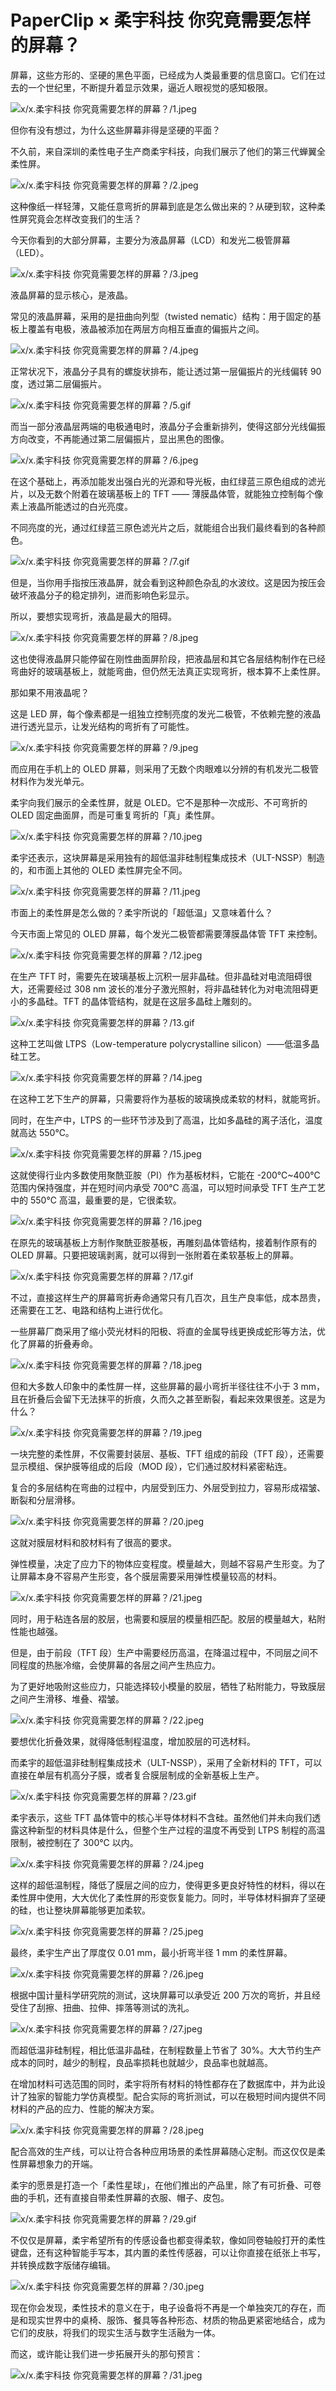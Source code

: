 # PaperClip × 柔宇科技 你究竟需要怎样的屏幕？

屏幕，这些方形的、坚硬的黑色平面，已经成为人类最重要的信息窗口。它们在过去的一个世纪里，不断提升着显示效果，逼近人眼视觉的感知极限。

![x/x.柔宇科技 你究竟需要怎样的屏幕？/1.jpeg](https://cdn.jsdelivr.net/gh/just-prog/static/image/x/x.柔宇科技%20你究竟需要怎样的屏幕？/1.jpeg)

但你有没有想过，为什么这些屏幕非得是坚硬的平面？

不久前，来自深圳的柔性电子生产商柔宇科技，向我们展示了他们的第三代蝉翼全柔性屏。

![x/x.柔宇科技 你究竟需要怎样的屏幕？/2.jpeg](https://cdn.jsdelivr.net/gh/just-prog/static/image/x/x.柔宇科技%20你究竟需要怎样的屏幕？/2.jpeg)

这种像纸一样轻薄，又能任意弯折的屏幕到底是怎么做出来的？从硬到软，这种柔性屏究竟会怎样改变我们的生活？

今天你看到的大部分屏幕，主要分为液晶屏幕（LCD）和发光二极管屏幕（LED）。

![x/x.柔宇科技 你究竟需要怎样的屏幕？/3.jpeg](https://cdn.jsdelivr.net/gh/just-prog/static/image/x/x.柔宇科技%20你究竟需要怎样的屏幕？/3.jpeg)

液晶屏幕的显示核心，是液晶。

常见的液晶屏幕，采用的是扭曲向列型（twisted nematic）结构：用于固定的基板上覆盖有电极，液晶被添加在两层方向相互垂直的偏振片之间。

![x/x.柔宇科技 你究竟需要怎样的屏幕？/4.jpeg](https://cdn.jsdelivr.net/gh/just-prog/static/image/x/x.柔宇科技%20你究竟需要怎样的屏幕？/4.jpeg)

正常状况下，液晶分子具有的螺旋状排布，能让透过第一层偏振片的光线偏转 90 度，透过第二层偏振片。

![x/x.柔宇科技 你究竟需要怎样的屏幕？/5.gif](https://cdn.jsdelivr.net/gh/just-prog/static/image/x/x.柔宇科技%20你究竟需要怎样的屏幕？/5.gif)

而当一部分液晶层两端的电极通电时，液晶分子会重新排列，使得这部分光线偏振方向改变，不再能通过第二层偏振片，显出黑色的图像。

![x/x.柔宇科技 你究竟需要怎样的屏幕？/6.jpeg](https://cdn.jsdelivr.net/gh/just-prog/static/image/x/x.柔宇科技%20你究竟需要怎样的屏幕？/6.jpeg)

在这个基础上，再添加能发出强白光的光源和导光板，由红绿蓝三原色组成的滤光片，以及无数个附着在玻璃基板上的 TFT —— 薄膜晶体管，就能独立控制每个像素上液晶所能透过的白光亮度。

不同亮度的光，通过红绿蓝三原色滤光片之后，就能组合出我们最终看到的各种颜色。

![x/x.柔宇科技 你究竟需要怎样的屏幕？/7.gif](https://cdn.jsdelivr.net/gh/just-prog/static/image/x/x.柔宇科技%20你究竟需要怎样的屏幕？/7.gif)

但是，当你用手指按压液晶屏，就会看到这种颜色杂乱的水波纹。这是因为按压会破坏液晶分子的稳定排列，进而影响色彩显示。

所以，要想实现弯折，液晶是最大的阻碍。

![x/x.柔宇科技 你究竟需要怎样的屏幕？/8.jpeg](https://cdn.jsdelivr.net/gh/just-prog/static/image/x/x.柔宇科技%20你究竟需要怎样的屏幕？/8.jpeg)

这也使得液晶屏只能停留在刚性曲面屏阶段，把液晶层和其它各层结构制作在已经弯曲好的玻璃基板上，就能弯曲，但仍然无法真正实现弯折，根本算不上柔性屏。

那如果不用液晶呢？

这是 LED 屏，每个像素都是一组独立控制亮度的发光二极管，不依赖完整的液晶进行透光显示，让发光结构的弯折有了可能性。

![x/x.柔宇科技 你究竟需要怎样的屏幕？/9.jpeg](https://cdn.jsdelivr.net/gh/just-prog/static/image/x/x.柔宇科技%20你究竟需要怎样的屏幕？/9.jpeg)

而应用在手机上的 OLED 屏幕，则采用了无数个肉眼难以分辨的有机发光二极管材料作为发光单元。

柔宇向我们展示的全柔性屏，就是 OLED。它不是那种一次成形、不可弯折的 OLED 固定曲面屏，而是可重复弯折的「真」柔性屏。

![x/x.柔宇科技 你究竟需要怎样的屏幕？/10.jpeg](https://cdn.jsdelivr.net/gh/just-prog/static/image/x/x.柔宇科技%20你究竟需要怎样的屏幕？/10.jpeg)

柔宇还表示，这块屏幕是采用独有的超低温非硅制程集成技术（ULT-NSSP）制造的，和市面上其他的 OLED 柔性屏完全不同。

![x/x.柔宇科技 你究竟需要怎样的屏幕？/11.jpeg](https://cdn.jsdelivr.net/gh/just-prog/static/image/x/x.柔宇科技%20你究竟需要怎样的屏幕？/11.jpeg)

市面上的柔性屏是怎么做的？柔宇所说的「超低温」又意味着什么？

今天市面上常见的 OLED 屏幕，每个发光二极管都需要薄膜晶体管 TFT 来控制。

![x/x.柔宇科技 你究竟需要怎样的屏幕？/12.jpeg](https://cdn.jsdelivr.net/gh/just-prog/static/image/x/x.柔宇科技%20你究竟需要怎样的屏幕？/12.jpeg)

在生产 TFT 时，需要先在玻璃基板上沉积一层非晶硅。但非晶硅对电流阻碍很大，还需要经过 308 nm 波长的准分子激光照射，将非晶硅转化为对电流阻碍更小的多晶硅。TFT 的晶体管结构，就是在这层多晶硅上雕刻的。

![x/x.柔宇科技 你究竟需要怎样的屏幕？/13.gif](https://cdn.jsdelivr.net/gh/just-prog/static/image/x/x.柔宇科技%20你究竟需要怎样的屏幕？/13.gif)

这种工艺叫做 LTPS（Low-temperature polycrystalline silicon）——低温多晶硅工艺。

![x/x.柔宇科技 你究竟需要怎样的屏幕？/14.jpeg](https://cdn.jsdelivr.net/gh/just-prog/static/image/x/x.柔宇科技%20你究竟需要怎样的屏幕？/14.jpeg)

在这种工艺下生产的屏幕，只需要将作为基板的玻璃换成柔软的材料，就能弯折。

同时，在生产中，LTPS 的一些环节涉及到了高温，比如多晶硅的离子活化，温度就高达 550℃。

![x/x.柔宇科技 你究竟需要怎样的屏幕？/15.jpeg](https://cdn.jsdelivr.net/gh/just-prog/static/image/x/x.柔宇科技%20你究竟需要怎样的屏幕？/15.jpeg)

这就使得行业内多数使用聚酰亚胺（PI）作为基板材料，它能在 -200℃\~400℃ 范围内保持强度，并在短时间内承受 700℃ 高温，可以短时间承受 TFT 生产工艺中的 550℃ 高温，最重要的是，它很柔软。

![x/x.柔宇科技 你究竟需要怎样的屏幕？/16.jpeg](https://cdn.jsdelivr.net/gh/just-prog/static/image/x/x.柔宇科技%20你究竟需要怎样的屏幕？/16.jpeg)

在原先的玻璃基板上方制作聚酰亚胺基板，再雕刻晶体管结构，接着制作原有的 OLED 屏幕。只要把玻璃剥离，就可以得到一张附着在柔软基板上的屏幕。

![x/x.柔宇科技 你究竟需要怎样的屏幕？/17.gif](https://cdn.jsdelivr.net/gh/just-prog/static/image/x/x.柔宇科技%20你究竟需要怎样的屏幕？/17.gif)

不过，直接这样生产的屏幕弯折寿命通常只有几百次，且生产良率低，成本昂贵，还需要在工艺、电路和结构上进行优化。

一些屏幕厂商采用了缩小荧光材料的阳极、将直的金属导线更换成蛇形等方法，优化了屏幕的折叠寿命。

![x/x.柔宇科技 你究竟需要怎样的屏幕？/18.jpeg](https://cdn.jsdelivr.net/gh/just-prog/static/image/x/x.柔宇科技%20你究竟需要怎样的屏幕？/18.jpeg)

但和大多数人印象中的柔性屏一样，这些屏幕的最小弯折半径往往不小于 3 mm，且在折叠后会留下无法抹平的折痕，久而久之甚至断裂，看起来效果很差。这是为什么？

![x/x.柔宇科技 你究竟需要怎样的屏幕？/19.jpeg](https://cdn.jsdelivr.net/gh/just-prog/static/image/x/x.柔宇科技%20你究竟需要怎样的屏幕？/19.jpeg)

一块完整的柔性屏，不仅需要封装层、基板、TFT 组成的前段（TFT 段），还需要显示模组、保护膜等组成的后段（MOD 段），它们通过胶材料紧密粘连。

复合的多层结构在弯曲的过程中，内层受到压力、外层受到拉力，容易形成褶皱、断裂和分层滑移。

![x/x.柔宇科技 你究竟需要怎样的屏幕？/20.jpeg](https://cdn.jsdelivr.net/gh/just-prog/static/image/x/x.柔宇科技%20你究竟需要怎样的屏幕？/20.jpeg)

这就对膜层材料和胶材料有了很高的要求。

弹性模量，决定了应力下的物体应变程度。模量越大，则越不容易产生形变。为了让屏幕本身不容易产生形变，各个膜层需要采用弹性模量较高的材料。

![x/x.柔宇科技 你究竟需要怎样的屏幕？/21.jpeg](https://cdn.jsdelivr.net/gh/just-prog/static/image/x/x.柔宇科技%20你究竟需要怎样的屏幕？/21.jpeg)

同时，用于粘连各层的胶层，也需要和膜层的模量相匹配。胶层的模量越大，粘附性能也越强。

但是，由于前段（TFT 段）生产中需要经历高温，在降温过程中，不同层之间不同程度的热胀冷缩，会使屏幕的各层之间产生热应力。

为了更好地吸附这些应力，只能选择较小模量的胶层，牺牲了粘附能力，导致膜层之间产生滑移、堆叠、褶皱。

![x/x.柔宇科技 你究竟需要怎样的屏幕？/22.jpeg](https://cdn.jsdelivr.net/gh/just-prog/static/image/x/x.柔宇科技%20你究竟需要怎样的屏幕？/22.jpeg)

要想优化折叠效果，就得降低制程温度，增加胶层的可选材料。

而柔宇的超低温非硅制程集成技术（ULT-NSSP），采用了全新材料的 TFT，可以直接在单层有机高分子膜，或者复合膜层制成的全新基板上生产。

![x/x.柔宇科技 你究竟需要怎样的屏幕？/23.gif](https://cdn.jsdelivr.net/gh/just-prog/static/image/x/x.柔宇科技%20你究竟需要怎样的屏幕？/23.gif)

柔宇表示，这些 TFT 晶体管中的核心半导体材料不含硅。虽然他们并未向我们透露这种新型的材料具体是什么，但整个生产过程的温度不再受到 LTPS 制程的高温限制，被控制在了 300℃ 以内。

![x/x.柔宇科技 你究竟需要怎样的屏幕？/24.jpeg](https://cdn.jsdelivr.net/gh/just-prog/static/image/x/x.柔宇科技%20你究竟需要怎样的屏幕？/24.jpeg)

这样的超低温制程，降低了膜层之间的应力，使得更多更良好特性的材料，得以在柔性屏中使用，大大优化了柔性屏的形变恢复能力。同时，半导体材料摒弃了坚硬的硅，也让整块屏幕能够更加柔软。

![x/x.柔宇科技 你究竟需要怎样的屏幕？/25.jpeg](https://cdn.jsdelivr.net/gh/just-prog/static/image/x/x.柔宇科技%20你究竟需要怎样的屏幕？/25.jpeg)

最终，柔宇生产出了厚度仅 0.01 mm，最小折弯半径 1 mm 的柔性屏幕。

![x/x.柔宇科技 你究竟需要怎样的屏幕？/26.jpeg](https://cdn.jsdelivr.net/gh/just-prog/static/image/x/x.柔宇科技%20你究竟需要怎样的屏幕？/26.jpeg)

根据中国计量科学研究院的测试，这块屏幕可以承受近 200 万次的弯折，并且经受住了刮擦、扭曲、拉伸、摔落等测试的洗礼。

![x/x.柔宇科技 你究竟需要怎样的屏幕？/27.jpeg](https://cdn.jsdelivr.net/gh/just-prog/static/image/x/x.柔宇科技%20你究竟需要怎样的屏幕？/27.jpeg)

而超低温非硅制程，相比低温非晶硅，在制程数量上节省了 30%。大大节约生产成本的同时，越少的制程，良品率损耗也就越少，良品率也就越高。

在增加材料可选范围的同时，柔宇将所有材料的特性都存在了数据库中，并为此设计了独家的智能力学仿真模型。配合实际的弯折测试，可以在极短时间内提供不同材料的产品的应力、性能的解决方案。

![x/x.柔宇科技 你究竟需要怎样的屏幕？/28.jpeg](https://cdn.jsdelivr.net/gh/just-prog/static/image/x/x.柔宇科技%20你究竟需要怎样的屏幕？/28.jpeg)

配合高效的生产线，可以让符合各种应用场景的柔性屏幕随心定制。而这仅仅是柔性屏幕想象力的开端。

柔宇的愿景是打造一个「柔性星球」，在他们推出的产品里，除了有可折叠、可卷曲的手机，还有直接自带柔性屏幕的衣服、帽子、皮包。

![x/x.柔宇科技 你究竟需要怎样的屏幕？/29.gif](https://cdn.jsdelivr.net/gh/just-prog/static/image/x/x.柔宇科技%20你究竟需要怎样的屏幕？/29.gif)

不仅仅是屏幕，柔宇希望所有的传感设备也都变得柔软，像如同卷轴般打开的柔性键盘，还有这种智能手写本，其内置的柔性传感器，可以让你直接在纸张上书写，并转换成数字版储存编辑。

![x/x.柔宇科技 你究竟需要怎样的屏幕？/30.jpeg](https://cdn.jsdelivr.net/gh/just-prog/static/image/x/x.柔宇科技%20你究竟需要怎样的屏幕？/30.jpeg)

现在你会发现，柔性技术的意义在于，电子设备将不再是一个单独突兀的存在，而是和现实世界中的桌椅、服饰、餐具等各种形态、材质的物品更紧密地结合，成为它们的皮肤，将我们的现实生活与数字生活融为一体。

而这，或许能让我们进一步拓展开头的那句预言：

![x/x.柔宇科技 你究竟需要怎样的屏幕？/31.jpeg](https://cdn.jsdelivr.net/gh/just-prog/static/image/x/x.柔宇科技%20你究竟需要怎样的屏幕？/31.jpeg)
